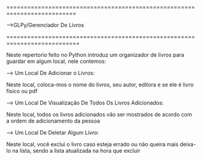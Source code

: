 ==========================================================================

-->GLPy/Gerenciador De Livros

===========================================================================

Neste repertorio feito no Python introduz um organizador de livros para guardar em algum local, nele contemos:

--> Um Local De Adicionar o Livros:

Neste local, coloca-mos o nome do livros, seu autor, editora e se ele é livro físico ou pdf

--> Um Local De Visualização De Todos Os Livros Adicionados:

Neste local, todos os livros adicionados vão ser mostrados de acordo com a ordem de adicionamento da pessoa

--> Um Local De Deletar Algum Livro:

Neste local, você exclui o livro caso esteja errado ou não queira mais deixa-lo na lista, sendo a lista atualizada na hora que excluir
